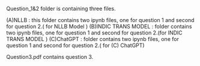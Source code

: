 Question_1&2 folder is containing three files. 

(A)NLLB : this folder contains two ipynb files, one for question 1 and second for question 2.( for NLLB Model )
(B)INDIC TRANS MODEL : folder contains two ipynb files, one for question 1 and second for question 2.(for INDIC TRANS MODEL )
(C)ChatGPT : folder contains two ipynb files, one for question 1 and second for question 2.( for (C) ChatGPT)

Question3.pdf contains question 3.